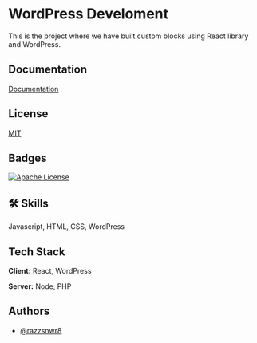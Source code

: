 
# WordPress Develoment

This is the project where we have built custom blocks using React library and WordPress.


## Documentation

[Documentation](https://wordpress.github.io/gutenberg/?path=/docs/docs-introduction--page)


## License

[MIT](https://choosealicense.com/licenses/mit/)


## Badges

[![Apache License](https://img.shields.io/badge/License-Apache-green.svg)](http://www.apache.org/licenses/)



## 🛠 Skills
Javascript, HTML, CSS, WordPress


## Tech Stack

**Client:** React, WordPress

**Server:** Node, PHP


## Authors

- [@razzsnwr8](https://github.com/razzsnwr8)

